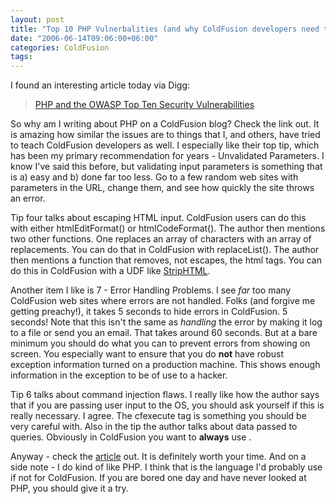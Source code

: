 ```yaml
---
layout: post
title: "Top 10 PHP Vulnerbalities (and why ColdFusion developers need to care)"
date: "2006-06-14T09:06:00+06:00"
categories: ColdFusion 
tags: 
---
```


I found an interesting article today via Digg:

<blockquote>
<a href="http://www.sklar.com/page/article/owasp-top-ten">PHP and the OWASP Top Ten Security Vulnerabilities</a>
</blockquote>

So why am I writing about PHP on a ColdFusion blog? Check the link out. It is amazing how similar the issues are to things that I, and others, have tried to teach ColdFusion developers as well. I especially like their top tip, which has been my primary recommendation for years - Unvalidated Parameters. I know I've said this before, but validating input parameters is something that is a) easy and b) done far too less. Go to a few random web sites with parameters in the URL, change them, and see how quickly the site throws an error.
<!--more-->
Tip four talks about escaping HTML input. ColdFusion users can do this with either htmlEditFormat() or htmlCodeFormat(). The author then mentions two other functions. One replaces an array of characters with an array of replacements. You can do that in ColdFusion with replaceList(). The author then mentions a function that removes, not escapes, the html tags. You can do this in ColdFusion with a UDF like <a href="http://www.cflib.org/udf.cfm?ID=12">StripHTML</a>.

Another item I like is 7 - Error Handling Problems. I see <i>far</i> too many ColdFusion web sites where errors are not handled. Folks (and forgive me getting preachy!), it takes 5 seconds to hide errors in ColdFusion. 5 seconds! Note that this isn't the same as <i>handling</i> the error by making it log to a file or send you an email. That takes around 60 seconds. But at a bare minimum you should do what you can to prevent errors from showing on screen. You especially want to ensure that you do <b>not</b> have robust exception information turned on a production machine. This shows enough information in the exception to be of use to a hacker. 

Tip 6 talks about command injection flaws. I really like how the author says that if you are passing user input to the OS, you should ask yourself if this is really necessary. I agree. The cfexecute tag is something you should be very careful with. Also in the tip the author talks about data passed to queries. Obviously in ColdFusion you want to <b>always</b> use <cfqueryparam>.

Anyway - check the <a href="http://www.sklar.com/page/article/owasp-top-ten">article</a> out. It is definitely worth your time. And on a side note - I do kind of like PHP. I think that is the language I'd probably use if not for ColdFusion. If you are bored one day and have never looked at PHP, you should give it a try.